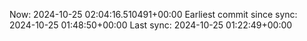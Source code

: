 Now: 2024-10-25 02:04:16.510491+00:00 Earliest commit since sync: 2024-10-25 01:48:50+00:00 Last sync: 2024-10-25 01:22:49+00:00

